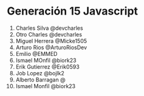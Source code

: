 # Generación 15 Javascript

1. Charles Silva @devcharles
2. Otro Charles @devcharles
3. Miguel Herrera @Micke1505
4. Arturo Rios @ArturoRiosDev
5. Emilio @EMMED
6. Ismael MOnfil @biork23
6. Erik Gutierrez @Erik0593
7. Job Lopez @bojlk2
8. Alberto Barragan @
9. Ismael Monfil @biork23

